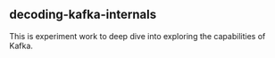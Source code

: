 ## decoding-kafka-internals

This is experiment work to deep dive into exploring the capabilities of Kafka.